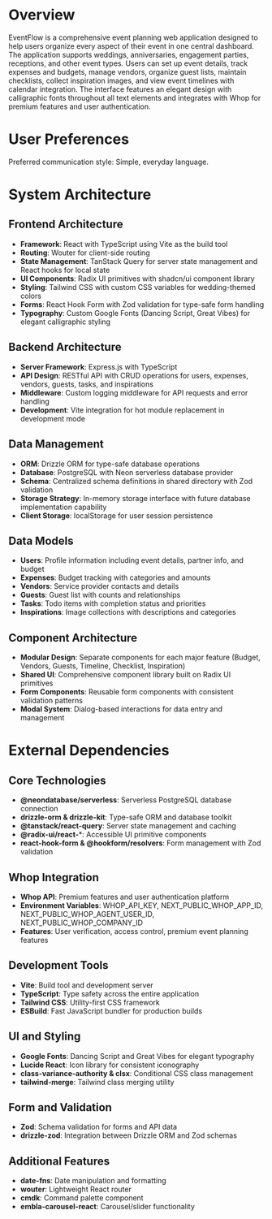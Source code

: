 # Overview

EventFlow is a comprehensive event planning web application designed to help users organize every aspect of their event in one central dashboard. The application supports weddings, anniversaries, engagement parties, receptions, and other event types. Users can set up event details, track expenses and budgets, manage vendors, organize guest lists, maintain checklists, collect inspiration images, and view event timelines with calendar integration. The interface features an elegant design with calligraphic fonts throughout all text elements and integrates with Whop for premium features and user authentication.

# User Preferences

Preferred communication style: Simple, everyday language.

# System Architecture

## Frontend Architecture
- **Framework**: React with TypeScript using Vite as the build tool
- **Routing**: Wouter for client-side routing
- **State Management**: TanStack Query for server state management and React hooks for local state
- **UI Components**: Radix UI primitives with shadcn/ui component library
- **Styling**: Tailwind CSS with custom CSS variables for wedding-themed colors
- **Forms**: React Hook Form with Zod validation for type-safe form handling
- **Typography**: Custom Google Fonts (Dancing Script, Great Vibes) for elegant calligraphic styling

## Backend Architecture
- **Server Framework**: Express.js with TypeScript
- **API Design**: RESTful API with CRUD operations for users, expenses, vendors, guests, tasks, and inspirations
- **Middleware**: Custom logging middleware for API requests and error handling
- **Development**: Vite integration for hot module replacement in development mode

## Data Management
- **ORM**: Drizzle ORM for type-safe database operations
- **Database**: PostgreSQL with Neon serverless database provider
- **Schema**: Centralized schema definitions in shared directory with Zod validation
- **Storage Strategy**: In-memory storage interface with future database implementation capability
- **Client Storage**: localStorage for user session persistence

## Data Models
- **Users**: Profile information including event details, partner info, and budget
- **Expenses**: Budget tracking with categories and amounts
- **Vendors**: Service provider contacts and details
- **Guests**: Guest list with counts and relationships
- **Tasks**: Todo items with completion status and priorities
- **Inspirations**: Image collections with descriptions and categories

## Component Architecture
- **Modular Design**: Separate components for each major feature (Budget, Vendors, Guests, Timeline, Checklist, Inspiration)
- **Shared UI**: Comprehensive component library built on Radix UI primitives
- **Form Components**: Reusable form components with consistent validation patterns
- **Modal System**: Dialog-based interactions for data entry and management

# External Dependencies

## Core Technologies
- **@neondatabase/serverless**: Serverless PostgreSQL database connection
- **drizzle-orm & drizzle-kit**: Type-safe ORM and database toolkit
- **@tanstack/react-query**: Server state management and caching
- **@radix-ui/react-***: Accessible UI primitive components
- **react-hook-form & @hookform/resolvers**: Form management with Zod validation

## Whop Integration
- **Whop API**: Premium features and user authentication platform
- **Environment Variables**: WHOP_API_KEY, NEXT_PUBLIC_WHOP_APP_ID, NEXT_PUBLIC_WHOP_AGENT_USER_ID, NEXT_PUBLIC_WHOP_COMPANY_ID
- **Features**: User verification, access control, premium event planning features

## Development Tools
- **Vite**: Build tool and development server
- **TypeScript**: Type safety across the entire application
- **Tailwind CSS**: Utility-first CSS framework
- **ESBuild**: Fast JavaScript bundler for production builds

## UI and Styling
- **Google Fonts**: Dancing Script and Great Vibes for elegant typography
- **Lucide React**: Icon library for consistent iconography
- **class-variance-authority & clsx**: Conditional CSS class management
- **tailwind-merge**: Tailwind class merging utility

## Form and Validation
- **Zod**: Schema validation for forms and API data
- **drizzle-zod**: Integration between Drizzle ORM and Zod schemas

## Additional Features
- **date-fns**: Date manipulation and formatting
- **wouter**: Lightweight React router
- **cmdk**: Command palette component
- **embla-carousel-react**: Carousel/slider functionality